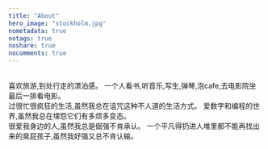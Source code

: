 ```yaml
---
title: "About"
hero_image: "stockholm.jpg"
nometadata: true
notags: true
noshare: true
nocomments: true
---
```


<br>
喜欢旅游,到处行走的漂泊感。 一个人看书,听音乐,写生,弹琴,泡cafe,去电影院坐最后一排看电影。 
<br>
过很忙很疯狂的生活,虽然我总在诅咒这种不人道的生活方式。 爱数字和编程的世界,虽然我总在埋怨它们有多烦多变态。 
<br>
很爱我身边的人,虽然我总是倔强不肯承认。 一个平凡得扔进人堆里都不能再找出来的臭屁孩子,虽然我好强又总不肯认输。